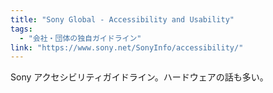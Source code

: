 ```yaml
---
title: "Sony Global - Accessibility and Usability"
tags:
  - "会社・団体の独自ガイドライン"
link: "https://www.sony.net/SonyInfo/accessibility/"
---
```


Sony アクセシビリティガイドライン。ハードウェアの話も多い。
